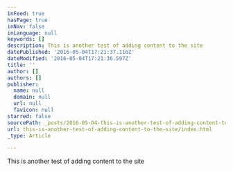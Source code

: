 ```yaml
---
inFeed: true
hasPage: true
inNav: false
inLanguage: null
keywords: []
description: This is another test of adding content to the site
datePublished: '2016-05-04T17:21:37.116Z'
dateModified: '2016-05-04T17:21:36.597Z'
title: ''
author: []
authors: []
publisher:
  name: null
  domain: null
  url: null
  favicon: null
starred: false
sourcePath: _posts/2016-05-04-this-is-another-test-of-adding-content-to-the-site.md
url: this-is-another-test-of-adding-content-to-the-site/index.html
_type: Article

---
```

This is another test of adding content to the site